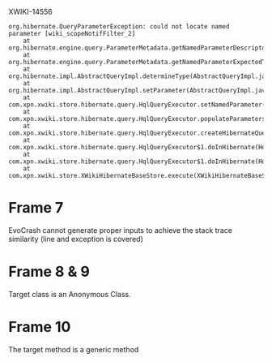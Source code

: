 XWIKI-14556
```
org.hibernate.QueryParameterException: could not locate named parameter [wiki_scopeNotifFilter_2]
	at org.hibernate.engine.query.ParameterMetadata.getNamedParameterDescriptor(ParameterMetadata.java:101)
	at org.hibernate.engine.query.ParameterMetadata.getNamedParameterExpectedType(ParameterMetadata.java:107)
	at org.hibernate.impl.AbstractQueryImpl.determineType(AbstractQueryImpl.java:460)
	at org.hibernate.impl.AbstractQueryImpl.setParameter(AbstractQueryImpl.java:430)
	at com.xpn.xwiki.store.hibernate.query.HqlQueryExecutor.setNamedParameter(HqlQueryExecutor.java:417)
	at com.xpn.xwiki.store.hibernate.query.HqlQueryExecutor.populateParameters(HqlQueryExecutor.java:384)
	at com.xpn.xwiki.store.hibernate.query.HqlQueryExecutor.createHibernateQuery(HqlQueryExecutor.java:221)
	at com.xpn.xwiki.store.hibernate.query.HqlQueryExecutor$1.doInHibernate(HqlQueryExecutor.java:183)
	at com.xpn.xwiki.store.hibernate.query.HqlQueryExecutor$1.doInHibernate(HqlQueryExecutor.java:178)
	at com.xpn.xwiki.store.XWikiHibernateBaseStore.execute(XWikiHibernateBaseStore.java:1334)
```


# Frame 7
EvoCrash cannot generate proper inputs to achieve the stack trace similarity (line and exception is covered)

# Frame 8 & 9
Target class is an Anonymous Class.

# Frame 10
The target method is a generic method
